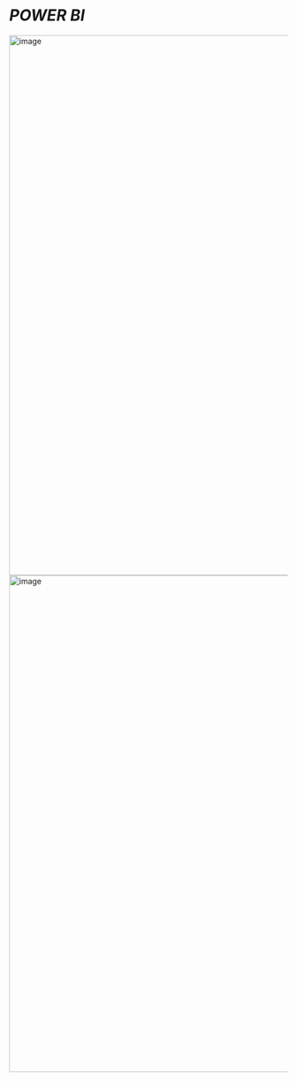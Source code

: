 # *POWER BI*
<img width="1780" height="976" alt="image" src="https://github.com/user-attachments/assets/2462497c-515d-4500-95e4-7a6eb03e3406" />

<img width="1803" height="898" alt="image" src="https://github.com/user-attachments/assets/0cd8df7a-160e-4cc8-9cb8-b433a6cd2048" />



 
